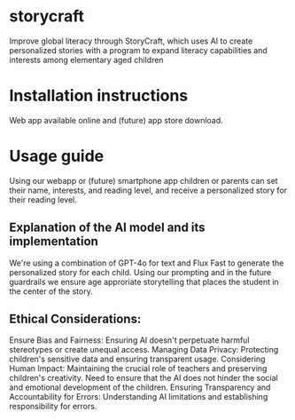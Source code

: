 # storycraft
Improve global literacy through StoryCraft, which uses AI to create personalized stories with a program to expand literacy capabilities and interests among elementary aged children

# Installation instructions
Web app available online and (future) app store download.

# Usage guide
Using our webapp or (future) smartphone app children or parents can set their name, interests, and reading level, and receive a personalized story for their reading level.

## Explanation of the AI model and its implementation
We're using a combination of GPT-4o for text and Flux Fast to generate the personalized story for each child. Using our prompting and in the future guardrails we ensure age approriate storytelling that places the student in the center of the story.

## Ethical Considerations: 
Ensure Bias and Fairness:
 Ensuring AI doesn't perpetuate harmful stereotypes or create unequal access.
Managing Data Privacy: 
Protecting children's sensitive data and ensuring transparent usage.
Considering Human Impact:
 Maintaining the crucial role of teachers and preserving children's creativity. Need to ensure that the  AI does not hinder the social and emotional development of the children.
Ensuring Transparency and Accountability for Errors: 
Understanding AI limitations and establishing responsibility for errors.

